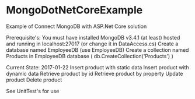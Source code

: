 # MongoDotNetCoreExample
Example of Connect MongoDB with ASP.Net Core solution


Prerequisite's:
You must have installed MongoDB v3.4.1 (at least) hosted and running in localhost:27017 (or change it in DataAccess.cs)
Create a database named EmployeeDB (use EmployeeDB)
Create a collection named Products in EmployeeDB database ( db.CreateCollection('Products') )

Current State: 2017-01-22
Insert product with static data
Insert product with dynamic data
Retrieve product by id
Retrieve product by property
Update product
Delete product

See UnitTest's for use
